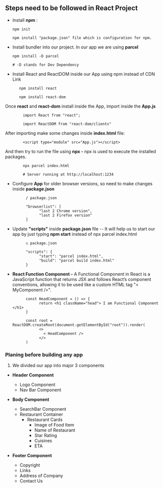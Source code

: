 ## Steps need to be followed in React Project

- Install **npm** :

      npm init

      npm install "package.json" file which is configuration for npm.

- Install bundler into our project. In our app we are using **parcel**

      npm install -D parcel

      # -D stands for Dev Dependency

- Install React and ReactDOM inside our App using npm instead of CDN Link

         npm install react

         npm install react-dom

Once **react** and **react-dom** install inside the App, import inside the **App.js**

            import React from "react";

            import ReactDOM from "react-dom/clients"

After importing make some changes inside **index.html** file:

            <script type="module" src="App.js"></script>

And then try to run the file using **npx -** npx is used to execute the installed packages.

            npx parcel index.html

            # Server running at http://localhost:1234

- Configure **App** for older browser versions, so need to make changes inside **package.json**

            / package.json

            "browserlist": [
                  "last 2 Chrome version",
                  "last 2 Firefox version"
            ]

- Update **"scripts"** inside **package.json** file -- It will help us to start our app by just typing **npm start** instead of npx parcel index.html

            ◽ package.json

            "scripts": {
                  "start": "parcel index.html",
                  "build": "parcel build index.html"
            }

- **React Function Component -** A Functional Component in React is a JavaScript function that returns JSX and follows React’s component conventions, allowing it to be used like a custom HTML tag "< MyComponent />".

            const HeadComponent = () => {
                  return <h1 className="head"> I am Functional Component </h1>
            }

            const root = ReactDOM.createRoot(document.getElementById("root")).render(
                  <>
                    < HeadComponent />
                  </>
            )

### Planing before building any app

1. We divided our app into major 3 components

- **Header Component**

  - Logo Component
  - Nav Bar Component

- **Body Component**

  - SearchBar Component
  - Restaurant Container
    - Restaurant Cards
      - Image of Food Item
      - Name of Restaurant
      - Star Rating
      - Cuisines
      - ETA

- **Footer Component**

  - Copyright
  - Links
  - Address of Company
  - Contact Us
